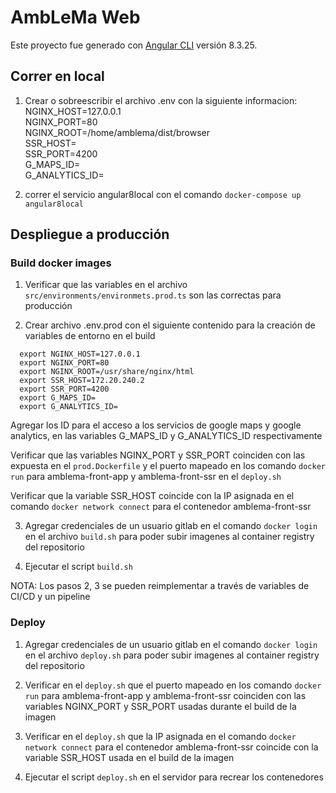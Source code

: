 # AmbLeMa Web

Este proyecto fue generado con [Angular CLI](https://github.com/angular/angular-cli) versión 8.3.25.

## Correr en local
1. Crear o sobreescribir el archivo .env con la siguiente informacion:  
NGINX_HOST=127.0.0.1  
NGINX_PORT=80  
NGINX_ROOT=/home/amblema/dist/browser  
SSR_HOST=  
SSR_PORT=4200  
G_MAPS_ID=  
G_ANALYTICS_ID=  

2. correr el servicio angular8local con el comando `docker-compose up angular8local`   
## Despliegue a producción

### Build docker images

1. Verificar que las variables en el archivo `src/environments/environmets.prod.ts` son las correctas para producción 

2. Crear archivo .env.prod con el siguiente contenido para la creación de variables de entorno en el build
  ```
    export NGINX_HOST=127.0.0.1
    export NGINX_PORT=80
    export NGINX_ROOT=/usr/share/nginx/html
    export SSR_HOST=172.20.240.2
    export SSR_PORT=4200
    export G_MAPS_ID=
    export G_ANALYTICS_ID=
  ```

  Agregar los ID para el acceso a los servicios de google maps y google analytics, en las variables G_MAPS_ID y G_ANALYTICS_ID respectivamente

  Verificar que las variables NGINX_PORT y SSR_PORT coinciden con las expuesta en el `prod.Dockerfile` y el puerto mapeado en los comando `docker run` para amblema-front-app y amblema-front-ssr en el `deploy.sh`

  Verificar que la variable SSR_HOST coincide con la IP asignada en el comando `docker network connect` para el contenedor amblema-front-ssr

3. Agregar credenciales de un usuario gitlab en el comando `docker login` en el archivo `build.sh` para poder subir imagenes al container registry del repositorio

4. Ejecutar el script `build.sh`

  NOTA: Los pasos 2, 3 se pueden reimplementar a través de variables de CI/CD y un pipeline

### Deploy

1. Agregar credenciales de un usuario gitlab en el comando `docker login` en el archivo `deploy.sh` para poder subir imagenes al container registry del repositorio

2. Verificar en el `deploy.sh` que el puerto mapeado en los comando `docker run` para amblema-front-app y amblema-front-ssr coinciden con las variables NGINX_PORT y SSR_PORT usadas durante el build de la imagen

3. Verificar en el `deploy.sh` que la IP asignada en el comando `docker network connect` para el contenedor amblema-front-ssr coincide con la variable SSR_HOST usada en el build de la imagen

4. Ejecutar el script `deploy.sh` en el servidor para recrear los contenedores

